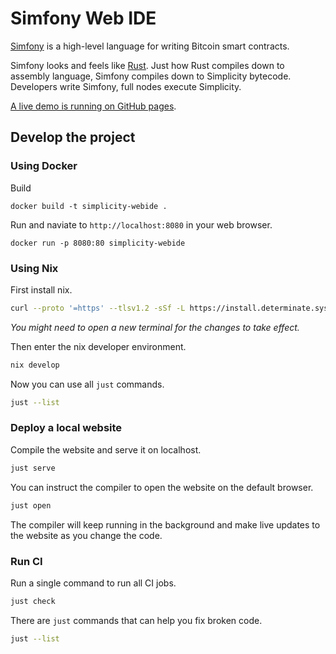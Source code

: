 # Simfony Web IDE

[Simfony](https://github.com/BlockstreamResearch/simfony) is a high-level language for writing Bitcoin smart contracts.

Simfony looks and feels like [Rust](https://www.rust-lang.org). Just how Rust compiles down to assembly language, Simfony compiles down to Simplicity bytecode. Developers write Simfony, full nodes execute Simplicity.

[A live demo is running on GitHub pages](https://simfony.dev).

## Develop the project

### Using Docker

Build
```
docker build -t simplicity-webide .
```

Run and naviate to `http://localhost:8080` in your web browser.
```
docker run -p 8080:80 simplicity-webide
```

### Using Nix

First install nix.

```bash
curl --proto '=https' --tlsv1.2 -sSf -L https://install.determinate.systems/nix | sh -s -- install
```

_You might need to open a new terminal for the changes to take effect._

Then enter the nix developer environment.

```bash
nix develop
```

Now you can use all `just` commands.

```bash
just --list
```

### Deploy a local website

Compile the website and serve it on localhost.

```bash
just serve
```

You can instruct the compiler to open the website on the default browser.

```bash
just open
```

The compiler will keep running in the background and make live updates to the website as you change the code.

### Run CI

Run a single command to run all CI jobs.

```bash
just check
```

There are `just` commands that can help you fix broken code.

```bash
just --list
```
